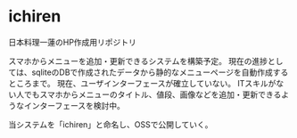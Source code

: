 # ichiren

日本料理一蓮のHP作成用リポジトリ

スマホからメニューを追加・更新できるシステムを構築予定。
現在の進捗としては、sqliteのDBで作成されたデータから静的なメニューページを自動作成するところまで。
現在、ユーザインターフェースが確立していない。
ITスキルがない人でもスマホからメニューのタイトル、値段、画像などを追加・更新できるようなインターフェースを検討中。

当システムを「ichiren」と命名し、OSSで公開していく。

